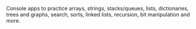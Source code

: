Console apps to practice arrays, strings, stacks/queues, lists, dictionaries, trees and graphs, search, sorts, linked lists, recursion, bit manipulation and more.
